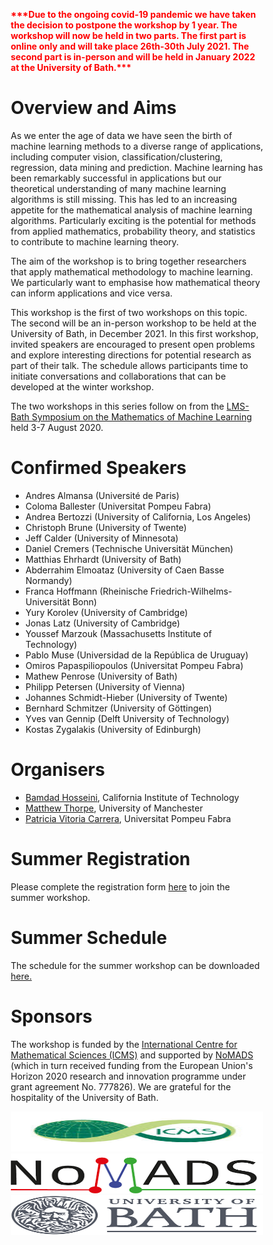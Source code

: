 <html>
<head>
<style>
* {
  box-sizing: border-box;
}

.columnOne {
  float: left;
  width: 18.7%;
  padding: 5px;
}

.columnTwo {
  float: left;
  width: 44.6%;
  padding: 5px;
}

.columnThree {
  float: left;
  width: 36.7%;
  padding: 5px;
}

/* Clearfix (clear floats) */
.row::after {
  content: "";
  clear: both;
  display: table;
}
</style>
</head>
  
<body>
  
<p style="color:Red;"><b>***Due to the ongoing covid-19 pandemic we have taken the decision to postpone the workshop by 1 year. The workshop will now be held in two parts. The first part is online only and will take place 26th-30th July 2021. The second part is in-person and will be held in January 2022 at the University of Bath.***</b></p>

<h1>Overview and Aims</h1>

<p>As we enter the age of data we have seen the birth of machine learning methods to a diverse range of applications, including computer vision, classification/clustering, regression, data mining and prediction. Machine learning has been remarkably successful in applications but our theoretical understanding of many machine learning algorithms is still missing. This has led to an increasing appetite for the mathematical analysis of machine learning algorithms. Particularly exciting is the potential for methods from applied mathematics, probability theory, and statistics to contribute to machine learning theory.</p>

<p>The aim of the workshop is to bring together researchers that apply mathematical methodology to machine learning.
We particularly want to emphasise how mathematical theory can inform applications and vice versa.</p>

<p>This workshop is the first of two workshops on this topic. The second will be an in-person workshop to be held at the University of Bath, in December 2021. In this first workshop, invited speakers are encouraged to present open problems and explore interesting directions for potential research as part of their talk. The schedule allows participants time to initiate conversations and collaborations that can be developed at the winter workshop.</p>
  
 <p>The two workshops in this series follow on from the <a href="https://mathml2020.github.io/index">LMS-Bath Symposium on the Mathematics of Machine Learning</a> held 3-7 August 2020.</p>
  
<h1>Confirmed Speakers</h1>

<!---<p>The following speakers are confirmed:</p>--->
<ul>
  <li>Andres Almansa (Université de Paris)</li>
  <li>Coloma Ballester (Universitat Pompeu Fabra)</li>
  <li>Andrea Bertozzi (University of California, Los Angeles)</li>
  <li>Christoph Brune (University of Twente)</li>
  <li>Jeff Calder (University of Minnesota)</li>
  <li>Daniel Cremers (Technische Universität München)</li>
  <!---<li>Julie Delon (Paris Descartes University)</li>--->
  <li>Matthias Ehrhardt (University of Bath)</li>
  <li>Abderrahim Elmoataz (University of Caen Basse Normandy)</li>
  <!---<li>Cristina Garcia-Cardona (Los Alamos National Lab)</li>--->
  <li>Franca Hoffmann (Rheinische Friedrich-Wilhelms-Universität Bonn)</li>
  <li>Yury Korolev (University of Cambridge)</li>
  <li>Jonas Latz (University of Cambridge)</li>
  <li>Youssef Marzouk (Massachusetts Institute of Technology)</li>
  <li>Pablo Muse (Universidad de la República de Uruguay)</li>
  <li>Omiros Papaspiliopoulos (Universitat Pompeu Fabra)</li>
  <li>Mathew Penrose (University of Bath)</li>
  <li>Philipp Petersen (University of Vienna)</li>
  <li>Johannes Schmidt-Hieber (University of Twente)</li>
  <li>Bernhard Schmitzer (University of Göttingen)</li>
  <li>Yves van Gennip (Delft University of Technology)</li>
  <li>Kostas Zygalakis (University of Edinburgh)</li>
</ul>

<h1>Organisers</h1>

<!---<p>Oganisers here.</p>--->
<ul>
  <li><a href="https://bamdadhosseini.org/">Bamdad Hosseini</a>, California Institute of Technology</li>
  <li><a href="https://www.research.manchester.ac.uk/portal/matthew.thorpe-2.html">Matthew Thorpe</a>, University of Manchester</li>
  <li><a href="https://www.upf.edu/web/patricia-vitoria">Patricia Vitoria Carrera</a>, Universitat Pompeu Fabra</li>
</ul>
  

<h1>Summer Registration</h1>

  <p>Please complete the registration form <a href="https://forms.office.com/Pages/ResponsePage.aspx?id=Ij1-N6FOLUKwrY_MiUBrnndyxq79pTBHhzzs2fobY9tUQktITE82UjdJWDlCMEYyQ0hJOFE2WkszTyQlQCN0PWcu">here</a> to join the summer workshop.</p>

<h1>Summer Schedule</h1>

<p>The schedule for the summer workshop can be downloaded <a href="bathicmsworkshop.github.io/Workshop Schedule 7.pdf" target="_blank">here.</a></p>
  
<!---<h1>Contact</h1>
<p>Contact here.</p>--->
  
 <!--- Other website: https://www.icms.org.uk/events/workshops/AGAML, https://imibath.ac.uk/news/lms-icms-symposium-analytic-and-geometric-approaches-to-machine-leaning/--->

<h1>Sponsors</h1>

<p>The workshop is funded by the <a href="https://www.icms.org.uk/">International Centre for Mathematical Sciences (ICMS)</a> and supported by <a href="https://www.uni-muenster.de/NoMADS/">NoMADS</a> (which in turn received funding from the European Union's Horizon 2020 research and innovation programme under grant agreement No. 777826). We are grateful for the hospitality of the University of Bath.</p>

<div class="row">
  <div class="columnOne">
    <img src="ICMS_Logo.jfif" alt="ICMS" width="91" height="64" style="width:100%">
  </div>
  <div class="columnTwo">
    <img src="NoMADS_Logo.png" alt="NoMADS" width="217" height="64" style="width:100%">
  </div>
  <div class="columnThree">
    <img src="UniversityOfBath_Logo.png" alt="University of Bath" width="179" height="64" style="width:100%">
  </div>
</div>

</body>
</html>
